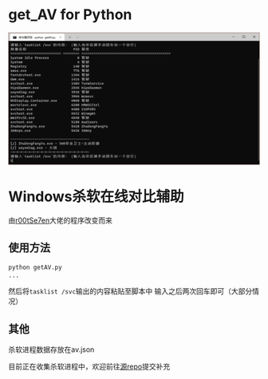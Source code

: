 # get_AV for Python

![running](./pics/usage.png)

# Windows杀软在线对比辅助

由[r00tSe7en](https://github.com/r00tSe7en)大佬的程序改变而来

## 使用方法

```commandline
python getAV.py
...
```
然后将`tasklist /svc`输出的内容粘贴至脚本中
输入之后两次回车即可（大部分情况）

## 其他

杀软进程数据存放在av.json

目前正在收集杀软进程中，欢迎前往[源repo](https://github.com/r00tSe7en/get_AV/)提交补充

